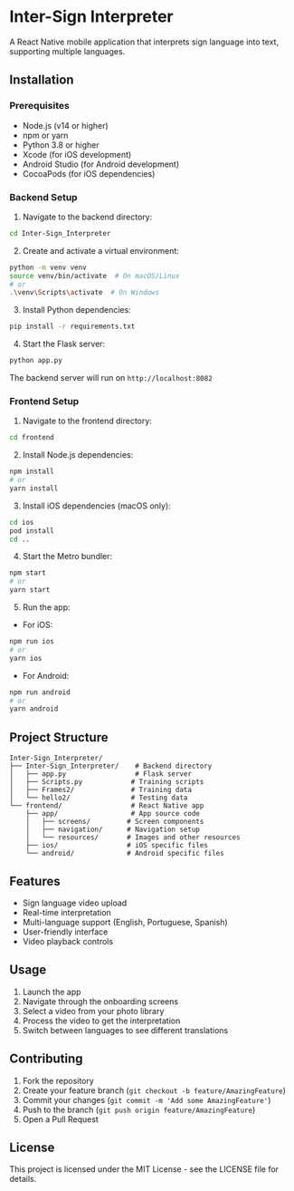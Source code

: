 # Inter-Sign Interpreter
 
A React Native mobile application that interprets sign language into text, supporting multiple languages.
 
## Installation
 
### Prerequisites
 
- Node.js (v14 or higher)
- npm or yarn
- Python 3.8 or higher
- Xcode (for iOS development)
- Android Studio (for Android development)
- CocoaPods (for iOS dependencies)
 
### Backend Setup
 
1. Navigate to the backend directory:
 
```bash
cd Inter-Sign_Interpreter
```
 
2. Create and activate a virtual environment:
 
```bash
python -m venv venv
source venv/bin/activate  # On macOS/Linux
# or
.\venv\Scripts\activate  # On Windows
```
 
3. Install Python dependencies:
 
```bash
pip install -r requirements.txt
```
 
4. Start the Flask server:
 
```bash
python app.py
```
 
The backend server will run on `http://localhost:8082`
 
### Frontend Setup
 
1. Navigate to the frontend directory:
 
```bash
cd frontend
```
 
2. Install Node.js dependencies:
 
```bash
npm install
# or
yarn install
```
 
3. Install iOS dependencies (macOS only):
 
```bash
cd ios
pod install
cd ..
```
 
4. Start the Metro bundler:
 
```bash
npm start
# or
yarn start
```
 
5. Run the app:
 
- For iOS:
 
```bash
npm run ios
# or
yarn ios
```
 
- For Android:
 
```bash
npm run android
# or
yarn android
```
 
## Project Structure
 
```
Inter-Sign_Interpreter/
├── Inter-Sign_Interpreter/    # Backend directory
│   ├── app.py                 # Flask server
│   ├── Scripts.py            # Training scripts
│   ├── Frames2/              # Training data
│   └── hello2/               # Testing data
└── frontend/                 # React Native app
    ├── app/                  # App source code
    │   ├── screens/         # Screen components
    │   ├── navigation/      # Navigation setup
    │   └── resources/       # Images and other resources
    ├── ios/                 # iOS specific files
    └── android/             # Android specific files
```
 
## Features
 
- Sign language video upload
- Real-time interpretation
- Multi-language support (English, Portuguese, Spanish)
- User-friendly interface
- Video playback controls
 
## Usage
 
1. Launch the app
2. Navigate through the onboarding screens
3. Select a video from your photo library
4. Process the video to get the interpretation
5. Switch between languages to see different translations
 
## Contributing
 
1. Fork the repository
2. Create your feature branch (`git checkout -b feature/AmazingFeature`)
3. Commit your changes (`git commit -m 'Add some AmazingFeature'`)
4. Push to the branch (`git push origin feature/AmazingFeature`)
5. Open a Pull Request
 
## License
 
This project is licensed under the MIT License - see the LICENSE file for details.
